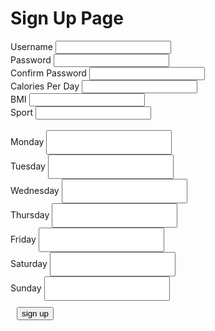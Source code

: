 
<body>
    <script src="{{ '/assets/js/signup.js' | relative_url }}"></script>
<body>

<h1> Sign Up Page</h1>

<div class="signcontain">
    <div class="signup">
        <div style="">
            <label class="signupL">Username</label>
            <input id = "username" type="text"/>
        </div>
        <div style="">
            <label class="signupL">Password</label>
            <input id = "password" type="password">
        </div>
        <div style="">
            <label class="signupL">Confirm Password</label>
            <input id = "confirm_password" type="password">
        </div>
        <div style="">
            <label class="signupL">Calories Per Day</label>
            <input id="calories" type="number">
        </div>
        <div style="">
            <label class="signupL">BMI</label>
            <input id="bmi" type="text">
        </div>
        <div style="">
            <label class="signupL">Sport</label>
            <input id="sport" type="text">
        </div>
    </div>
    <br>
    <div class="signup2">
        <label class="signupL">Monday</label>
        <input type="text" id = "id" style="color: black; padding: 10px;"><br>
        <label class="signupL">Tuesday</label>
        <input type="text" id = "id" style="color: black; padding: 10px;"><br>
        <label class="signupL">Wednesday</label>
        <input type="text" id = "id" style="color: black; padding: 10px;"><br>
        <label class="signupL">Thursday</label>
        <input type="text" id = "id" style="color: black; padding: 10px;"><br>
        <label class="signupL">Friday</label>
        <input type="text" id = "id" style="color: black; padding: 10px;"><br>
        <label class="signupL">Saturday</label>
        <input type="text" id = "id" style="color: black; padding: 10px;"><br>
        <label class="signupL">Sunday</label>
        <input type="text" id = "id" style="color: black; padding: 10px;"><br>
    </div>
</div>
    <div style="padding: 10px">
        <button id = "signUPbutton" type="submit" class="signupbtn" onclick = "signup()">sign up</button>
    </div>
<div id="john"></div>
<script>
    passwords = document.getElementById("password").value;
    confirm_password = document.getElementById("confirm_password").value;
    const url = "https://dolphin.nighthawkcodingsociety.com/api/users";
    const create_fetch = url + '/create';
    function signup() {
        const body = {
            username: document.getElementById("username").value,
            password: document.getElementById("password").value,
            monday: "",
            tuesday: "",
            wednesday: "",
            thursday: "",
            friday: "",
            saturday: "",
            sunday: "",
            sex: "",
            weight: "",
            height: "",
            sport: "",
            maxCalories: ""
        };
        const requestOptions = {
            method: 'POST',
            body: JSON.stringify(body),
            headers: {
                "content-type": "application/json",
            },
        };
        if (passwords == confirm_password) {
            fetch(create_fetch, requestOptions)
                .then(response => {
                    // trap error response from Web API
                    if (response.status !== 200) {
                    const errorMsg = 'Database create error: ' + response.status;
                    console.log(errorMsg);
                    return;
                    }
                    // response contains valid result
                    response.json().then(data => {
                        console.log(data);
                        //add a table row for the new/created userid
                    })
                })
        } else {
            alert("password is not matched");
        }
    }
</script>
<!--input id='name' type = "text"/>
<button id = "press" onclick = "printName()">
<div id='result'></div>
<script src="{{ '/assets/js/signup.js' | relative_url }}"></script>-->

